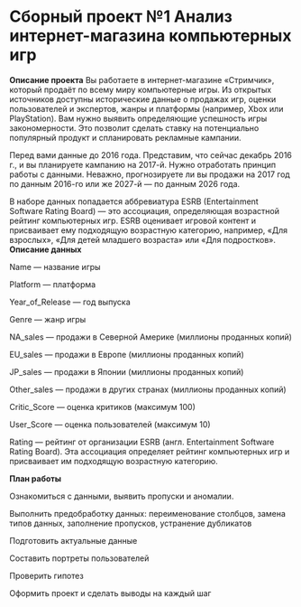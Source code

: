 # Сборный проект №1 Анализ интернет-магазина компьютерных игр
**Описание проекта**
Вы работаете в интернет-магазине «Стримчик», который продаёт по всему миру компьютерные игры. Из открытых источников доступны исторические данные о продажах игр, оценки пользователей и экспертов, жанры и платформы (например, Xbox или PlayStation). Вам нужно выявить определяющие успешность игры закономерности. Это позволит сделать ставку на потенциально популярный продукт и спланировать рекламные кампании.

Перед вами данные до 2016 года. Представим, что сейчас декабрь 2016 г., и вы планируете кампанию на 2017-й. Нужно отработать принцип работы с данными. Неважно, прогнозируете ли вы продажи на 2017 год по данным 2016-го или же 2027-й — по данным 2026 года.

В наборе данных попадается аббревиатура ESRB (Entertainment Software Rating Board) — это ассоциация, определяющая возрастной рейтинг компьютерных игр. ESRB оценивает игровой контент и присваивает ему подходящую возрастную категорию, например, «Для взрослых», «Для детей младшего возраста» или «Для подростков».
**Описание данных**

Name — название игры

Platform — платформа

Year_of_Release — год выпуска

Genre — жанр игры

NA_sales — продажи в Северной Америке (миллионы проданных копий)

EU_sales — продажи в Европе (миллионы проданных копий)

JP_sales — продажи в Японии (миллионы проданных копий)

Other_sales — продажи в других странах (миллионы проданных копий)

Critic_Score — оценка критиков (максимум 100)

User_Score — оценка пользователей (максимум 10)

Rating — рейтинг от организации ESRB (англ. Entertainment Software Rating Board). Эта ассоциация определяет рейтинг компьютерных игр и присваивает им подходящую возрастную категорию.

**План работы**

Ознакомиться с данными, выявить пропуски и аномалии.

Выполнить предобработку данных: переименование столбцов, замена типов данных, заполнение пропусков, устранение дубликатов

Подготовить актуальные данные

Составить портреты пользователей

Проверить гипотез

Оформить проект и сделать выводы на каждый шаг
